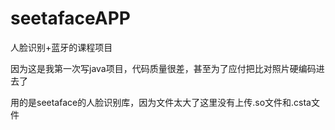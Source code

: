 # seetafaceAPP

人脸识别+蓝牙的课程项目

因为这是我第一次写java项目，代码质量很差，甚至为了应付把比对照片硬编码进去了

用的是seetaface的人脸识别库，因为文件太大了这里没有上传.so文件和.csta文件
